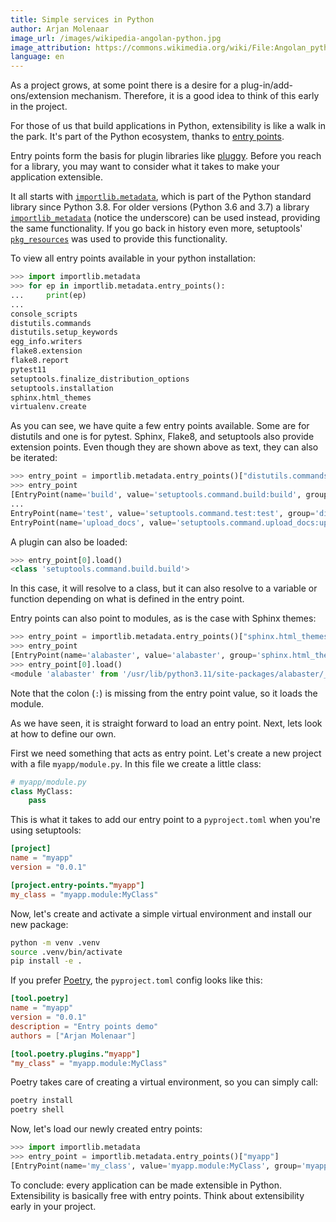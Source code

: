 ```yaml
---
title: Simple services in Python
author: Arjan Molenaar
image_url: /images/wikipedia-angolan-python.jpg
image_attribution: https://commons.wikimedia.org/wiki/File:Angolan_python_(Python_anchietae)_head.jpg
language: en
---
```


As a project grows, at some point there is a desire for a
plug-in/add-ons/extension mechanism. Therefore, it is a good idea to think of
this early in the project.

For those of us that build applications in Python, extensibility is like a walk
in the park. It's part of the Python ecosystem, thanks to [entry
points](https://packaging.python.org/specifications/entry-points/).

<!--break-->

Entry points form the basis for plugin libraries like
[pluggy](https://github.com/pytest-dev/pluggy). Before you reach for a
library, you may want to consider what it takes to make your application
extensible.

It all starts with
[`importlib.metadata`](https://docs.python.org/3/library/importlib.metadata.html),
which is part of the Python standard library since Python 3.8. For older
versions (Python 3.6 and 3.7) a library
[`importlib_metadata`](https://pypi.org/project/importlib-metadata/) (notice
the underscore) can be used instead, providing the same
functionality. If you go back in history even more, 
setuptools' [`pkg_resources`](https://setuptools.readthedocs.io/en/latest/pkg_resources.html)
was used to provide this functionality.

To view all entry points available in your python installation:

```python
>>> import importlib.metadata
>>> for ep in importlib.metadata.entry_points():
...     print(ep)
... 
console_scripts
distutils.commands
distutils.setup_keywords
egg_info.writers
flake8.extension
flake8.report
pytest11
setuptools.finalize_distribution_options
setuptools.installation
sphinx.html_themes
virtualenv.create
```

As you can see, we have quite a few entry points available. Some are for
distutils and one is for pytest. Sphinx, Flake8, and setuptools also provide
extension points. Even though they are shown above as text, they can also be
iterated:

```python
>>> entry_point = importlib.metadata.entry_points()["distutils.commands"]
>>> entry_point
[EntryPoint(name='build', value='setuptools.command.build:build', group='distutils.commands'),
...
EntryPoint(name='test', value='setuptools.command.test:test', group='distutils.commands'),
EntryPoint(name='upload_docs', value='setuptools.command.upload_docs:upload_docs', group='distutils.commands')]
```

A plugin can also be loaded:

```python
>>> entry_point[0].load()
<class 'setuptools.command.build.build'>
```

In this case, it will resolve to a class, but it can also resolve to a variable
or function depending on what is defined in the entry point.

Entry points can also point to modules, as is the case with Sphinx themes:

```python
>>> entry_point = importlib.metadata.entry_points()["sphinx.html_themes"]
>>> entry_point
[EntryPoint(name='alabaster', value='alabaster', group='sphinx.html_themes')]
>>> entry_point[0].load()
<module 'alabaster' from '/usr/lib/python3.11/site-packages/alabaster/__init__.py'>
```

Note that the colon (`:`) is missing from the entry point value, so it loads the module.

As we have seen, it is straight forward to load an entry point. Next, lets look
at how to define our own.

First we need something that acts as entry point. Let's create a new project with a file
`myapp/module.py`. In this file we create a little class:

```python
# myapp/module.py
class MyClass:
    pass
```

This is what it takes to add our entry point to a `pyproject.toml` when you're using setuptools:

```toml
[project]
name = "myapp"
version = "0.0.1"

[project.entry-points."myapp"]
my_class = "myapp.module:MyClass"
```

Now, let's create and activate a simple virtual environment and install our new package:

```bash
python -m venv .venv
source .venv/bin/activate
pip install -e .
```

If you prefer [Poetry](https://python-poetry.org/), the `pyproject.toml` config looks like this:

```toml
[tool.poetry]
name = "myapp"
version = "0.0.1"
description = "Entry points demo"
authors = ["Arjan Molenaar"]

[tool.poetry.plugins."myapp"]
"my_class" = "myapp.module:MyClass"
```

Poetry takes care of creating a virtual environment, so you can simply call:

```bash
poetry install
poetry shell
```

Now, let's load our newly created entry points:

```python
>>> import importlib.metadata
>>> entry_point = importlib.metadata.entry_points()["myapp"]
[EntryPoint(name='my_class', value='myapp.module:MyClass', group='myapp')]
```

To conclude: every application can be made extensible in Python. Extensibility
is basically free with entry points. Think about extensibility early in your
project.
